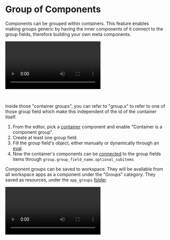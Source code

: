 # Group of Components

Components can be grouped within containers. This feature enables making groups generic by having the inner components of it connect to the group fields, therefore building your own meta components.

<video
    className="border-2 rounded-xl object-cover w-full h-full dark:border-gray-800"
    autoPlay
    controls
    id="main-video"
    src="/videos/group_of_components.mp4"
/>

<br/>

Inside those "container groups", you can refer to "group.x" to refer to one of those group field which make this independent of the id of the container itself.

1. From the editor, pick a [container](../4_app_configuration_settings/container.mdx) component and enable "Container is a component group".
2. Create at least one group field.
3. Fill the group field's object, either manually or dynamically through an [eval](../3_app-runnable-panel.mdx#evals).
4. Now the container's components can be [connected](../2_connecting_components/index.mdx) to the group fields items through `group.group_field_name.optional_subitems`

Component groups can be saved to workspace. They will be available from all workspace apps as a component under the "Groups" category. They saved as resources, under the `app_groups` [folder](../../core_concepts/8_groups_and_folders/index.mdx).


<video
    className="border-2 rounded-xl object-cover w-full h-full dark:border-gray-800"
    autoPlay
    controls
    src="/videos/save_component_group.mp4"
/>